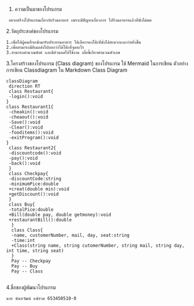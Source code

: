 1. ความเป็นมาของโปรแกรม
```
 อยากสร้างโปรแกรมเกี่ยวกับร้านอาหาร เพราะมีปัญหาเกี่ยวการ ไปร้านอาหารแล้วที่นั่งไม่พอ
```
2.วัตถุประสงค์ของโปรแกรม
 ```
 1.เพื่อให้ผู้คนที่จะเข้ามารับประทานอาหาร ได้เลือกจองโต๊ะที่นั่งได้สะดวกเเละง่ายยิ่งขึ้น
 2.เพื่อสามารถมีอีเมลส่งไปบอกว่าได้โต๊ะที่จุดอะไร
 3.สามารถคำนวณตังค์ เเละมีส่วนลดให้ใช้งาน เผื่อขี้เกียจคำนวณตัวเลข
 ```
3.โครงสร้างของโปรแกรม (Class diagram) ของโปรแกรม ใช้ Mermaid ในการเขียน ตัวอย่าง การเขียน Classdiagram ใน Markdown
 Class Diagram
 ```mermaid
classDiagram
  direction RT
  class Restaurant{
  -login():void
}
class Restaurant1{
  -cheakin():void
  -cheaout():void
  -Save():void
  -Clear():void
  -fooditems():void
  -exitProgram():void
}
  class Restaurant2{
  -discountcode():void
  -pay():void
  -back():void
  }
  class Checkpay{
  -discountCode:string
  -minimumPice:double
  +creat(double min):void
  +getDiscount():void
  }
  class Buy{
  -totalPice:double
  +Bill(double pay, double getmoney):void
  +restaurantBill():double
   }
   class Class{
   -name, customerNumber, mail, day, seat:string
   -time:int
   +Class(string name, string cutomerNumber, string mail, string day, int time, string seat)
   }
   Pay -- Checkpay
   Pay -- Buy
   Pay -- Class
   
  ```
 4.ชื่อของผู้พัฒนาโปรแกรม
  ```
 นาย นันทวัฒน์ แซ่ฮวม 653450510-0
  ```
